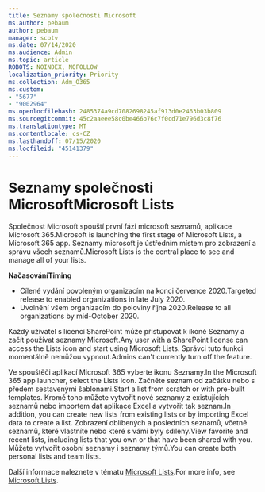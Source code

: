 ```yaml
---
title: Seznamy společnosti Microsoft
ms.author: pebaum
author: pebaum
manager: scotv
ms.date: 07/14/2020
ms.audience: Admin
ms.topic: article
ROBOTS: NOINDEX, NOFOLLOW
localization_priority: Priority
ms.collection: Adm_O365
ms.custom:
- "5677"
- "9002964"
ms.openlocfilehash: 2485374a9cd7082698245af913d0e2463b03b809
ms.sourcegitcommit: 45c2aaeee58c0be466b76c7f0cd71e796d3c8f76
ms.translationtype: MT
ms.contentlocale: cs-CZ
ms.lasthandoff: 07/15/2020
ms.locfileid: "45141379"
---
```

# <a name="microsoft-lists"></a><span data-ttu-id="8a9f1-102">Seznamy společnosti Microsoft</span><span class="sxs-lookup"><span data-stu-id="8a9f1-102">Microsoft Lists</span></span>

<span data-ttu-id="8a9f1-103">Společnost Microsoft spouští první fázi microsoft seznamů, aplikace Microsoft 365.</span><span class="sxs-lookup"><span data-stu-id="8a9f1-103">Microsoft is launching the first stage of Microsoft Lists, a Microsoft 365 app.</span></span> <span data-ttu-id="8a9f1-104">Seznamy microsoft je ústředním místem pro zobrazení a správu všech seznamů.</span><span class="sxs-lookup"><span data-stu-id="8a9f1-104">Microsoft Lists is the central place to see and manage all of your lists.</span></span>  
  
<span data-ttu-id="8a9f1-105">**Načasování**</span><span class="sxs-lookup"><span data-stu-id="8a9f1-105">**Timing**</span></span>  

- <span data-ttu-id="8a9f1-106">Cílené vydání povoleným organizacím na konci července 2020.</span><span class="sxs-lookup"><span data-stu-id="8a9f1-106">Targeted release to enabled organizations in late July 2020.</span></span>
- <span data-ttu-id="8a9f1-107">Uvolnění všem organizacím do poloviny října 2020.</span><span class="sxs-lookup"><span data-stu-id="8a9f1-107">Release to all organizations by mid-October 2020.</span></span>

<span data-ttu-id="8a9f1-108">Každý uživatel s licencí SharePoint může přistupovat k ikoně Seznamy a začít používat seznamy Microsoft.</span><span class="sxs-lookup"><span data-stu-id="8a9f1-108">Any user with a SharePoint license can access the Lists icon and start using Microsoft Lists.</span></span> <span data-ttu-id="8a9f1-109">Správci tuto funkci momentálně nemůžou vypnout.</span><span class="sxs-lookup"><span data-stu-id="8a9f1-109">Admins can't currently turn off the feature.</span></span>
 
<span data-ttu-id="8a9f1-110">Ve spouštěči aplikací Microsoft 365 vyberte ikonu Seznamy.</span><span class="sxs-lookup"><span data-stu-id="8a9f1-110">In the Microsoft 365 app launcher, select the Lists icon.</span></span> <span data-ttu-id="8a9f1-111">Začněte seznam od začátku nebo s předem sestavenými šablonami.</span><span class="sxs-lookup"><span data-stu-id="8a9f1-111">Start a list from scratch or with pre-built templates.</span></span> <span data-ttu-id="8a9f1-112">Kromě toho můžete vytvořit nové seznamy z existujících seznamů nebo importem dat aplikace Excel a vytvořit tak seznam.</span><span class="sxs-lookup"><span data-stu-id="8a9f1-112">In addition, you can create new lists from existing lists or by importing Excel data to create a list.</span></span> <span data-ttu-id="8a9f1-113">Zobrazení oblíbených a posledních seznamů, včetně seznamů, které vlastníte nebo které s vámi byly sdíleny.</span><span class="sxs-lookup"><span data-stu-id="8a9f1-113">View favorite and recent lists, including lists that you own or that have been shared with you.</span></span> <span data-ttu-id="8a9f1-114">Můžete vytvořit osobní seznamy i seznamy týmů.</span><span class="sxs-lookup"><span data-stu-id="8a9f1-114">You can create both personal lists and team lists.</span></span>  

<span data-ttu-id="8a9f1-115">Další informace naleznete v tématu [Microsoft Lists](https://aka.ms/microsoftlists).</span><span class="sxs-lookup"><span data-stu-id="8a9f1-115">For more info, see [Microsoft Lists](https://aka.ms/microsoftlists).</span></span>